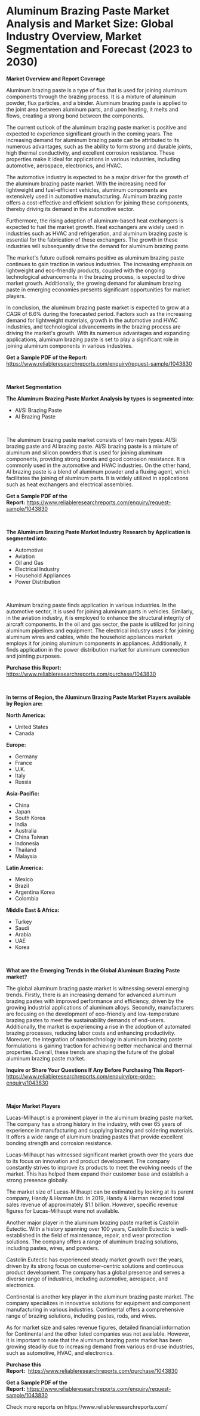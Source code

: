 <p><h1>Aluminum Brazing Paste Market Analysis and Market Size: Global Industry Overview, Market Segmentation and Forecast (2023 to 2030)</h1></p><p><strong>Market Overview and Report Coverage</strong></p>
<p><p>Aluminum brazing paste is a type of flux that is used for joining aluminum components through the brazing process. It is a mixture of aluminum powder, flux particles, and a binder. Aluminum brazing paste is applied to the joint area between aluminum parts, and upon heating, it melts and flows, creating a strong bond between the components.</p><p>The current outlook of the aluminum brazing paste market is positive and expected to experience significant growth in the coming years. The increasing demand for aluminum brazing paste can be attributed to its numerous advantages, such as the ability to form strong and durable joints, high thermal conductivity, and excellent corrosion resistance. These properties make it ideal for applications in various industries, including automotive, aerospace, electronics, and HVAC.</p><p>The automotive industry is expected to be a major driver for the growth of the aluminum brazing paste market. With the increasing need for lightweight and fuel-efficient vehicles, aluminum components are extensively used in automotive manufacturing. Aluminum brazing paste offers a cost-effective and efficient solution for joining these components, thereby driving its demand in the automotive sector.</p><p>Furthermore, the rising adoption of aluminum-based heat exchangers is expected to fuel the market growth. Heat exchangers are widely used in industries such as HVAC and refrigeration, and aluminum brazing paste is essential for the fabrication of these exchangers. The growth in these industries will subsequently drive the demand for aluminum brazing paste.</p><p>The market's future outlook remains positive as aluminum brazing paste continues to gain traction in various industries. The increasing emphasis on lightweight and eco-friendly products, coupled with the ongoing technological advancements in the brazing process, is expected to drive market growth. Additionally, the growing demand for aluminum brazing paste in emerging economies presents significant opportunities for market players.</p><p>In conclusion, the aluminum brazing paste market is expected to grow at a CAGR of 6.6% during the forecasted period. Factors such as the increasing demand for lightweight materials, growth in the automotive and HVAC industries, and technological advancements in the brazing process are driving the market's growth. With its numerous advantages and expanding applications, aluminum brazing paste is set to play a significant role in joining aluminum components in various industries.</p></p>
<p><strong>Get a Sample PDF of the Report:</strong> <a href="https://www.reliableresearchreports.com/enquiry/request-sample/1043830">https://www.reliableresearchreports.com/enquiry/request-sample/1043830</a></p>
<p>&nbsp;</p>
<p><strong>Market Segmentation</strong></p>
<p><strong>The Aluminum Brazing Paste Market Analysis by types is segmented into:</strong></p>
<p><ul><li>Al/Si Brazing Paste</li><li>Al Brazing Paste</li></ul></p>
<p>&nbsp;</p>
<p><p>The aluminum brazing paste market consists of two main types: Al/Si brazing paste and Al brazing paste. Al/Si brazing paste is a mixture of aluminum and silicon powders that is used for joining aluminum components, providing strong bonds and good corrosion resistance. It is commonly used in the automotive and HVAC industries. On the other hand, Al brazing paste is a blend of aluminum powder and a fluxing agent, which facilitates the joining of aluminum parts. It is widely utilized in applications such as heat exchangers and electrical assemblies.</p></p>
<p><strong>Get a Sample PDF of the Report:</strong>&nbsp;<a href="https://www.reliableresearchreports.com/enquiry/request-sample/1043830">https://www.reliableresearchreports.com/enquiry/request-sample/1043830</a></p>
<p>&nbsp;</p>
<p><strong>The Aluminum Brazing Paste Market Industry Research by Application is segmented into:</strong></p>
<p><ul><li>Automotive</li><li>Aviation</li><li>Oil and Gas</li><li>Electrical Industry</li><li>Household Appliances</li><li>Power Distribution</li></ul></p>
<p>&nbsp;</p>
<p><p>Aluminum brazing paste finds application in various industries. In the automotive sector, it is used for joining aluminum parts in vehicles. Similarly, in the aviation industry, it is employed to enhance the structural integrity of aircraft components. In the oil and gas sector, the paste is utilized for joining aluminum pipelines and equipment. The electrical industry uses it for joining aluminum wires and cables, while the household appliances market employs it for joining aluminum components in appliances. Additionally, it finds application in the power distribution market for aluminum connection and jointing purposes.</p></p>
<p><strong>Purchase this Report:</strong>&nbsp; <a href="https://www.reliableresearchreports.com/purchase/1043830">https://www.reliableresearchreports.com/purchase/1043830</a></p>
<p>&nbsp;</p>
<p><strong>In terms of Region, the Aluminum Brazing Paste Market Players available by Region are:</strong></p>
<p>
    <p> <strong> North America: </strong>
        <ul>
            <li>United States</li>
            <li>Canada</li>
        </ul>
        </p> 
    <p> <strong> Europe: </strong>
        <ul>
            <li>Germany</li>
            <li>France</li>
            <li>U.K.</li>
            <li>Italy</li>
            <li>Russia</li>
        </ul>
        </p> 
    <p> <strong> Asia-Pacific: </strong>
        <ul>
            <li>China</li>
            <li>Japan</li>
            <li>South Korea</li>
            <li>India</li>
            <li>Australia</li>
            <li>China Taiwan</li>
            <li>Indonesia</li>
            <li>Thailand</li>
            <li>Malaysia</li>
        </ul>
        </p> 
    <p> <strong> Latin America: </strong>
        <ul>
            <li>Mexico</li>
            <li>Brazil</li>
            <li>Argentina Korea</li>
            <li>Colombia</li>
        </ul>
        </p> 
    <p> <strong> Middle East & Africa: </strong>
        <ul>
            <li>Turkey</li>
            <li>Saudi</li>
            <li>Arabia</li>
            <li>UAE</li>
            <li>Korea</li>
        </ul>
    </p>
    </p>
<p>&nbsp;</p>
<p><strong>What are the Emerging Trends in the Global Aluminum Brazing Paste market?</strong></p>
<p><p>The global aluminum brazing paste market is witnessing several emerging trends. Firstly, there is an increasing demand for advanced aluminum brazing pastes with improved performance and efficiency, driven by the growing industrial applications of aluminum alloys. Secondly, manufacturers are focusing on the development of eco-friendly and low-temperature brazing pastes to meet the sustainability demands of end-users. Additionally, the market is experiencing a rise in the adoption of automated brazing processes, reducing labor costs and enhancing productivity. Moreover, the integration of nanotechnology in aluminum brazing paste formulations is gaining traction for achieving better mechanical and thermal properties. Overall, these trends are shaping the future of the global aluminum brazing paste market.</p></p>
<p><strong>Inquire or Share Your Questions If Any Before Purchasing This Report</strong>- <a href="https://www.reliableresearchreports.com/enquiry/pre-order-enquiry/1043830">https://www.reliableresearchreports.com/enquiry/pre-order-enquiry/1043830</a></p>
<p>&nbsp;</p>
<p><strong>Major Market Players</strong></p>
<p><p>Lucas-Milhaupt is a prominent player in the aluminum brazing paste market. The company has a strong history in the industry, with over 65 years of experience in manufacturing and supplying brazing and soldering materials. It offers a wide range of aluminum brazing pastes that provide excellent bonding strength and corrosion resistance.</p><p>Lucas-Milhaupt has witnessed significant market growth over the years due to its focus on innovation and product development. The company constantly strives to improve its products to meet the evolving needs of the market. This has helped them expand their customer base and establish a strong presence globally.</p><p>The market size of Lucas-Milhaupt can be estimated by looking at its parent company, Handy & Harman Ltd. In 2019, Handy & Harman recorded total sales revenue of approximately $1.1 billion. However, specific revenue figures for Lucas-Milhaupt were not available.</p><p>Another major player in the aluminum brazing paste market is Castolin Eutectic. With a history spanning over 100 years, Castolin Eutectic is well-established in the field of maintenance, repair, and wear protection solutions. The company offers a range of aluminum brazing solutions, including pastes, wires, and powders.</p><p>Castolin Eutectic has experienced steady market growth over the years, driven by its strong focus on customer-centric solutions and continuous product development. The company has a global presence and serves a diverse range of industries, including automotive, aerospace, and electronics.</p><p>Continental is another key player in the aluminum brazing paste market. The company specializes in innovative solutions for equipment and component manufacturing in various industries. Continental offers a comprehensive range of brazing solutions, including pastes, rods, and wires.</p><p>As for market size and sales revenue figures, detailed financial information for Continental and the other listed companies was not available. However, it is important to note that the aluminum brazing paste market has been growing steadily due to increasing demand from various end-use industries, such as automotive, HVAC, and electronics.</p></p>
<p><strong>Purchase this Report:</strong>&nbsp;&nbsp;<a href="https://www.reliableresearchreports.com/purchase/1043830">https://www.reliableresearchreports.com/purchase/1043830</a></p>
<p></p>
<p><strong>Get a Sample PDF of the Report:</strong>&nbsp;<a href="https://www.reliableresearchreports.com/enquiry/request-sample/1043830">https://www.reliableresearchreports.com/enquiry/request-sample/1043830</a></p>
<p>Check more reports on https://www.reliableresearchreports.com/</p>